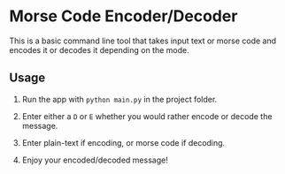 # Morse Code Encoder/Decoder

This is a basic command line tool that takes input text or morse code and encodes it or decodes it depending on the mode.


## Usage

1. Run the app with `python main.py` in the project folder.

2. Enter either a `D` or `E` whether you would rather encode or decode the message.

3. Enter plain-text if encoding, or morse code if decoding.

4. Enjoy your encoded/decoded message!